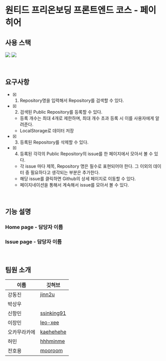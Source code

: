 # 원티드 프리온보딩 프론트엔드 코스 - 페이히어

## 사용 스택
<p>
  <img src="https://img.shields.io/badge/react-%2320232a.svg?style=for-the-badge&logo=react&logoColor=%2361DAFB" />
  <img src="https://img.shields.io/badge/styled--components-DB7093?style=for-the-badge&logo=styled-components&logoColor=white" />
</p>

<br />

## 요구사항
- [x] 1. Repository명을 입력해서 Repository를 검색할 수 있다.
- [x] 2. 검색된 Public Repository를 등록할 수 있다.
    - 등록 개수는 최대 4개로 제한하며, 최대 개수 초과 등록 시 이를 사용자에게 알려준다.
    - LocalStorage로 데이터 저장
- [x] 3. 등록된 Repository를 삭제할 수 있다.
- [x] 4. 등록된 각각의 Public Repository의 issue를 한 페이지에서 모아서 볼 수 있다.
    - 각 issue 마다 제목, Repository 명은 필수로 표현되어야 한다. 그 이외의 데이터 중 필요하다고 생각되는 부분은 추가한다.
    - 해당 issue를 클릭하면 Github의 상세 페이지로 이동할 수 있다.
    - 페이지네이션을 통해서 계속해서 issue를 모아서 볼 수 있다.

<br />

## 기능 설명
### Home page - 담당자 이름

### Issue page - 담당자 이름

<br />

## 팀원 소개

| 이름 | 깃허브 |
| --- | --- |
| 강동진 | [jinn2u](https://github.com/jinn2u) |
| 박상우 | []()|
| 신항민 | [ssinking91](https://github.com/ssinking91) |
| 이장민 | [leo-xee](https://github.com/leo-xee) |
| 오카무라카에 | [kaehehehe](https://github.com/kaehehehe) |
| 허민 | [hhhminme](https://github.com/hhhminme) |
| 전호용 | [mooroom](https://github.com/mooroom) |
